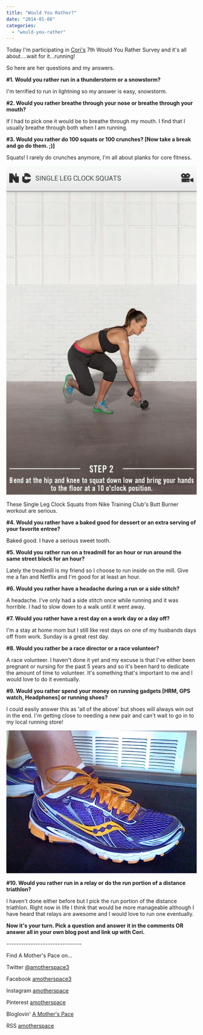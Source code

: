 ```yaml
---
title: "Would You Rather?"
date: "2014-01-08"
categories: 
  - "would-you-rather"
---
```


Today I'm participating in [Cori's](http://olivetorun.com/2014/01/02/would-you-rather-running-style-survey-7/) 7th Would You Rather Survey and it's all about....wait for it...running!  
  
So here are her questions and my answers.  
  

**#1. Would you rather run in a thunderstorm or a snowstorm?**

I'm terrified to run in lightning so my answer is easy, snowstorm. 

**#2. Would you rather breathe through your nose or breathe through your mouth?**

If I had to pick one it would be to breathe through my mouth. I find that I usually breathe through both when I am running.

**#3. Would you rather do 100 squats or 100 crunches? \[Now take a break and go do them. ;)\]**

Squats! I rarely do crunches anymore, I'm all about planks for core fitness.

[![](images/Screenshot_2014-01-07-14-25-29-1.jpg)](http://amotherspace.net/wp-content/uploads/2014/01/Screenshot_2014-01-07-14-25-29-1.jpg)

  

These Single Leg Clock Squats from Nike Training Club's Butt Burner workout are serious.

**#4. Would you rather have a baked good for dessert or an extra serving of your favorite entree?**

Baked good. I have a serious sweet tooth.

**#5. Would you rather run on a treadmill for an hour or run around the same street block for an hour?**

Lately the treadmill is my friend so I choose to run inside on the mill. Give me a fan and Netflix and I'm good for at least an hour.

**#6. Would you rather have a headache during a run or a side stitch?**

A headache. I've only had a side stitch once while running and it was horrible. I had to slow down to a walk until it went away. 

**#7. Would you rather have a rest day on a work day or a day off?**

I'm a stay at home mom but I still like rest days on one of my husbands days off from work. Sunday is a great rest day.

**#8. Would you rather be a race director or a race volunteer?**

A race volunteer. I haven't done it yet and my excuse is that I've either been pregnant or nursing for the past 5 years and so it's been hard to dedicate the amount of time to volunteer. It's something that's important to me and I would love to do it eventually.

**#9. Would you rather spend your money on running gadgets \[HRM, GPS watch, Headphones\] or running shoes?**

I could easily answer this as 'all of the above' but shoes will always win out in the end. I'm getting close to needing a new pair and can't wait to go in to my local running store!

[![](images/IMAG3682.jpg)](http://amotherspace.net/wp-content/uploads/2014/01/IMAG3682.jpg)

  

**#10. Would you rather run in a relay or do the run portion of a distance triathlon?**   
  
I haven't done either before but I pick the run portion of the distance triathlon. Right now in life I think that would be more manageable although I have heard that relays are awesome and I would love to run one eventually.  
  

**Now it's your turn. Pick a question and answer it in the comments OR answer all in your own blog post and link up with Cori.**

  

\-------------------------------

  

Find A Mother's Pace on...  
  
Twitter [@amotherspace3](https://twitter.com/amotherspace3)  
  
Facebook [amotherspace3](http://facebook.com/amotherspace3)  
  
Instagram [amotherspace](http://instagram.com/amotherspace)  
  
Pinterest [amotherspace](http://pinterest.com/amotherspace/)  
  
Bloglovin' [A Mother's Pace](http://www.bloglovin.com/en/blog/6680087)  
  
RSS [amotherspace](http://feeds.feedburner.com/amotherspace)

